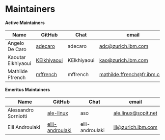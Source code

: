 Maintainers
===========

**Active Maintainers**

| Name | GitHub | Chat | email
|------|--------|------|----------------------
| Angelo De Caro | [adecaro][adecaro] | adecaro | <adc@zurich.ibm.com>
| Kaoutar Elkhiyaoui | [KElkhiyaoui][KElkhiyaoui] | KElkhiyaoui | <kao@zurich.ibm.com>
| Mathilde Ffrench | [mffrench][mffrench] | mffrench | <mathilde.ffrench@fr.ibm.com>

**Emeritus Maintainers**

| Name | GitHub | Chat | email
|------|--------|------|----------------------
| Alessandro Sorniotti | [ale-linux][ale-linux] | aso | <ale.linux@sopit.net>
| Elli Androulaki | [elli-androulaki][elli-androulaki] | elli-androulaki | <lli@zurich.ibm.com>

[elli-androulaki]: https://github.com/elli-androulaki
[adecaro]: https://github.com/adecaro
[KElkhiyaoui]: https://github.com/KElkhiyaoui
[mffrench]: https://github.com/mffrench
[ale-linux]: https://github.com/ale-linux

